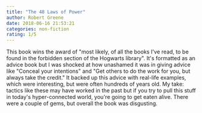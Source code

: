 ```yaml
---
title: "The 48 Laws of Power"
author: Robert Greene
date: 2018-06-16 21:53:21
categories: non-fiction
rating: 1/5
---
```


This book wins the award of "most likely, of all the books I've read, to be found in the forbidden section of the Hogwarts library". It's formatted as an advice book but I was shocked at how unashamed it was in giving advice like "Conceal your intentions" and "Get others to do the work for you, but always take the credit." It backed up this advice with real-life examples, which were interesting, but were often hundreds of years old. My take: tactics like these may have worked in the past but if you try to pull this stuff in today's hyper-connected world, you're going to get eaten alive. There were a couple of gems, but overall the book was disgusting.